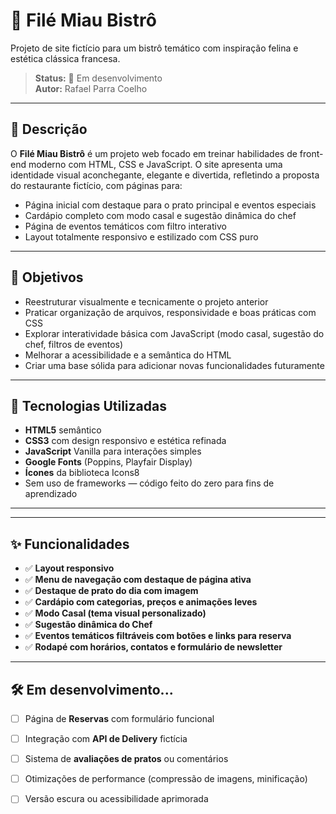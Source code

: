 # 🐾 Filé Miau Bistrô

Projeto de site fictício para um bistrô temático com inspiração felina e estética clássica francesa.

> **Status:** 🚧 Em desenvolvimento  
> **Autor:** Rafael Parra Coelho

---

## 📌 Descrição

O **Filé Miau Bistrô** é um projeto web focado em treinar habilidades de front-end moderno com HTML, CSS e JavaScript. O site apresenta uma identidade visual aconchegante, elegante e divertida, refletindo a proposta do restaurante fictício, com páginas para:

- Página inicial com destaque para o prato principal e eventos especiais
- Cardápio completo com modo casal e sugestão dinâmica do chef
- Página de eventos temáticos com filtro interativo
- Layout totalmente responsivo e estilizado com CSS puro

---

## 🎯 Objetivos

- Reestruturar visualmente e tecnicamente o projeto anterior
- Praticar organização de arquivos, responsividade e boas práticas com CSS
- Explorar interatividade básica com JavaScript (modo casal, sugestão do chef, filtros de eventos)
- Melhorar a acessibilidade e a semântica do HTML
- Criar uma base sólida para adicionar novas funcionalidades futuramente

---

## 🧰 Tecnologias Utilizadas

- **HTML5** semântico
- **CSS3** com design responsivo e estética refinada
- **JavaScript** Vanilla para interações simples
- **Google Fonts** (Poppins, Playfair Display)
- **Ícones** da biblioteca Icons8
- Sem uso de frameworks — código feito do zero para fins de aprendizado

---


---

## ✨ Funcionalidades

- ✅ **Layout responsivo**
- ✅ **Menu de navegação com destaque de página ativa**
- ✅ **Destaque de prato do dia com imagem**
- ✅ **Cardápio com categorias, preços e animações leves**
- ✅ **Modo Casal (tema visual personalizado)**
- ✅ **Sugestão dinâmica do Chef**
- ✅ **Eventos temáticos filtráveis com botões e links para reserva**
- ✅ **Rodapé com horários, contatos e formulário de newsletter**

---

## 🛠️ Em desenvolvimento...

- [ ] Página de **Reservas** com formulário funcional
- [ ] Integração com **API de Delivery** fictícia
- [ ] Sistema de **avaliações de pratos** ou comentários
- [ ] Otimizações de performance (compressão de imagens, minificação)
- [ ] Versão escura ou acessibilidade aprimorada


